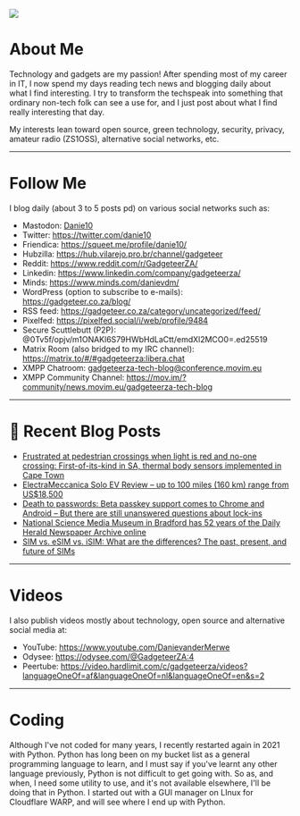 ![](https://yt3.ggpht.com/ytc/AKedOLTjSvgBgtLmvQSNuuP-z22LFql2QOlcweAzH50-GW8=s88-c-k-c0x00ffffff-no-rj)

# About Me

Technology and gadgets are my passion! After spending most of my career in IT, I now spend my days reading tech news and blogging daily about what I find interesting. I try to transform the techspeak into something that ordinary non-tech folk can see a use for, and I just post about what I find really interesting that day.

My interests lean toward open source, green technology, security, privacy, amateur radio (ZS1OSS), alternative social networks, etc.

----
# Follow Me

I blog daily (about 3 to 5 posts pd) on various social networks such as:
- Mastodon: <a rel="me" href="https://mastodon.social/@danie10">Danie10</a>
- Twitter: https://twitter.com/danie10
- Friendica: https://squeet.me/profile/danie10/
- Hubzilla: https://hub.vilarejo.pro.br/channel/gadgeteer
- Reddit: https://www.reddit.com/r/GadgeteerZA/
- Linkedin: https://www.linkedin.com/company/gadgeteerza/
- Minds: https://www.minds.com/danievdm/
- WordPress (option to subscribe to e-mails): https://gadgeteer.co.za/blog/
- RSS feed: https://gadgeteer.co.za/category/uncategorized/feed/
- Pixelfed: https://pixelfed.social/i/web/profile/9484
- Secure Scuttlebutt (P2P): @0Tv5f/opjv/m1ONAKl6S79HWbHdLaCtt/emdXl2MCO0=.ed25519
- Matrix Room (also bridged to my IRC channel): https://matrix.to/#/#gadgeteerza:libera.chat
- XMPP Chatroom: gadgeteerza-tech-blog@conference.movim.eu
- XMPP Community Channel: https://mov.im/?community/news.movim.eu/gadgeteerza-tech-blog

----
# 📰 Recent Blog Posts
<!-- BLOG-POST-LIST:START -->
- [Frustrated at pedestrian crossings when light is red and no-one crossing: First-of-its-kind in SA, thermal body sensors implemented in Cape Town](https://gadgeteer.co.za/frustrated-at-pedestrian-crossings-when-light-is-red-and-no-one-crossing-first-of-its-kind-in-sa-thermal-body-sensors-implemented-in-cape-town/)
- [ElectraMeccanica Solo EV Review – up to 100 miles &lpar;160 km&rpar; range from US$18,500](https://gadgeteer.co.za/electrameccanica-solo-ev-review-up-to-100-miles-160-km-range-from-us18500/)
- [Death to passwords: Beta passkey support comes to Chrome and Android – But there are still unanswered questions about lock-ins](https://gadgeteer.co.za/death-to-passwords-beta-passkey-support-comes-to-chrome-and-android-but-there-are-still-unanswered-questions-about-lock-ins/)
- [National Science Media Museum in Bradford has 52 years of the Daily Herald Newspaper Archive online](https://gadgeteer.co.za/national-science-media-museum-in-bradford-has-52-years-of-the-daily-herald-newspaper-archive-online/)
- [SIM vs. eSIM vs. iSIM: What are the differences? The past, present, and future of SIMs](https://gadgeteer.co.za/sim-vs-esim-vs-isim-what-are-the-differences-the-past-present-and-future-of-sims/)
<!-- BLOG-POST-LIST:END -->

----
# Videos

I also publish videos mostly about technology, open source and alternative social media at:
- YouTube: https://www.youtube.com/DanievanderMerwe
- Odysee: https://odysee.com/@GadgeteerZA:4
- Peertube: https://video.hardlimit.com/c/gadgeteerza/videos?languageOneOf=af&languageOneOf=nl&languageOneOf=en&s=2

----
# Coding

Although I've not coded for many years, I recently restarted again in 2021 with Python. Python has long been on my bucket list as a general programming language to learn, and I must say if you've learnt any other language previously, Python is not difficult to get going with. So as, and when, I need some utility to use, and it's not available elsewhere, I'll be doing that in Python. I started out with a GUI manager on LInux for Cloudflare WARP, and will see where I end up with Python. 
